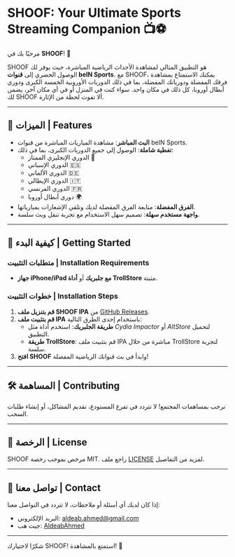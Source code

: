 # SHOOF: Your Ultimate Sports Streaming Companion 📺⚽

مرحبًا بك في **SHOOF**! 🚀

SHOOF هو التطبيق المثالي لمشاهدة الأحداث الرياضية المباشرة، حيث يوفر لك الوصول الحصري إلى **قنوات beIN Sports**. مع SHOOF، يمكنك الاستمتاع بمشاهدة فرقك المفضلة ودورياتك المفضلة، بما في ذلك الدوريات الأوروبية الخمسة الكبرى ودوري أبطال أوروبا، كل ذلك في مكان واحد. سواء كنت في المنزل أو في أي مكان آخر، يضمن لك SHOOF ألا تفوت لحظة من الإثارة.

---

## 🌟 الميزات | Features

- **البث المباشر**: مشاهدة المباريات المباشرة من قنوات beIN Sports.
- **تغطية شاملة**: الوصول إلى جميع الدوريات الكبرى، بما في ذلك:
  - الدوري الإنجليزي الممتاز 🏴
  - الدوري الإسباني 🇪🇸
  - الدوري الألماني 🇩🇪
  - الدوري الإيطالي 🇮🇹
  - الدوري الفرنسي 🇫🇷
  - دوري أبطال أوروبا 🌍
- **الفرق المفضلة**: متابعة الفرق المفضلة لديك وتلقي الإشعارات بمبارياتها.
- **واجهة مستخدم سهلة**: تصميم سهل الاستخدام مع تجربة تنقل وبث سلسة.

---

## 🚀 كيفية البدء | Getting Started

### متطلبات التثبيت | Installation Requirements

- **جهاز iPhone/iPad مع جلبريك** أو **أداة TrollStore** مثبتة.

### خطوات التثبيت | Installation Steps

1. **قم بتنزيل ملف SHOOF IPA** من [GitHub Releases](https://github.com/AldeabAhmed/ipa/releases/tag/1).
2. **قم بتثبيت ملف IPA** باستخدام إحدى الطرق التالية:
   - **طريقة الجلبريك**: استخدم أداة مثل *Cydia Impactor* أو *AltStore* لتحميل التطبيق.
   - **طريقة TrollStore**: قم بتثبيت ملف IPA مباشرة من خلال TrollStore لتجربة سلسة.
3. **افتح SHOOF** وابدأ في بث قنواتك الرياضية المفضلة!

---

## 🛠️ المساهمة | Contributing

نرحب بمساهمات المجتمع! لا تتردد في تفرع المستودع، تقديم المشاكل، أو إنشاء طلبات السحب.

---

## 📄 الرخصة | License

SHOOF مرخص بموجب رخصة MIT. راجع ملف [LICENSE](LICENSE) لمزيد من التفاصيل.

---

## 💬 تواصل معنا | Contact

إذا كان لديك أي أسئلة أو ملاحظات، لا تتردد في التواصل معنا:

- البريد الإلكتروني: [aldeab.ahmed@gmail.com](mailto:aldeab.ahmed@gmail.com)
- جيت هب: [AldeabAhmed](https://github.com/AldeabAhmed)

---

شكرًا لاختيارك SHOOF! استمتع بالمشاهدة! 🎉
